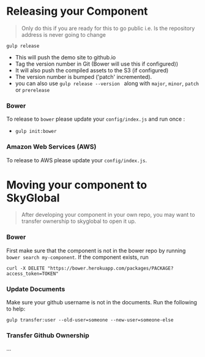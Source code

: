 # Releasing your Component

 > Only do this if you are ready for this to go public i.e. Is the repository address is never going to change

`gulp release`

   * This will push the demo site to github.io 
   * Tag the version number in Git (Bower will use this if configured))
   * It will also push the compiled assets to the S3 (if configured)
   * The version number is bumped ('patch' incremented). 
   * you can also use `gulp release --version ` along with `major`, `minor`, `patch` or `prerelease`

### Bower

To release to `bower` please update your `config/index.js` and run once :

 * `gulp init:bower`
 
### Amazon Web Services (AWS)

To release to AWS please update your `config/index.js`.

# Moving your component to SkyGlobal

> After developing your component in your own repo, you may want to transfer ownership to skyglobal to open it up.

### Bower

First make sure that the component is not in the bower repo by running `bower search my-component`.
If the component exists, run

```
curl -X DELETE "https://bower.herokuapp.com/packages/PACKAGE?access_token=TOKEN"
```

### Update Documents

Make sure your github username is not in the documents. Run the following to help:

`gulp transfer:user --old-user=someone --new-user=someone-else`

### Transfer Github Ownership

...
